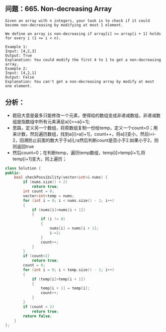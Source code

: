 ## 问题：665. Non-decreasing Array
```
Given an array with n integers, your task is to check if it could become non-decreasing by modifying at most 1 element.

We define an array is non-decreasing if array[i] <= array[i + 1] holds for every i (1 <= i < n).

Example 1:
Input: [4,2,3]
Output: True
Explanation: You could modify the first 4 to 1 to get a non-decreasing array.
Example 2:
Input: [4,2,1]
Output: False
Explanation: You can't get a non-decreasing array by modify at most one element.
```
## 分析：
+ 题目大意是最多只能修改一个元素，使得给的数组变成非递减数组，非递减数组是指数组中所有元素满足a[i]<=a[i+1];
+ 思路，定义另一个数组，将原数组复制一份给temp，定义一个count=0；用来计数，然后遍历数组，找到a[i]>a[i+1]，count++，将a[i]变小，然后i=i-2，回溯防止前面的数大于于a[i],ra然后判断count是否小于2.如果小于2，则则返回true
+ 然后count=0；在判断temp，遍历temp数组，temp[i]>temp[i+1],将temp[i+1]变大，同上遍历；
```cpp
class Solution {
public:
    bool checkPossibility(vector<int>& nums) {
        if (nums.size() < 2)
            return true;
        int count = 0;
        vector<int>temp = nums;
        for (int i = 0; i < nums.size() - 1; i++)
        {
            if (nums[i]>nums[i + 1])
            {
                if (i != 0)
                {
                    nums[i] = nums[i + 1];
                    i-=2;
                }               
                count++;
            }
        }
        if (count<2)
            return true;
        count = 0;
        for (int i = 0; i < temp.size() - 1; i++)
        {
            if (temp[i]>temp[i + 1])
            {
                temp[i + 1] = temp[i];
                count++;
            }
        }
        if (count < 2)
            return true;
        return false;
    }
};
```
